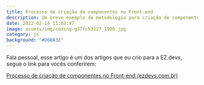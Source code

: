```yaml
---
title: Processo de criação de componentes no Front-end
description: Um breve exemplo de metodologia para criação de componentes
date: 2022-02-14 11:03:47
image: assets/img/coding-g37fc53127_1920.jpg
category: js
background: "#D6BA32"
---
```

Fala pessoal, esse artigo é um dos artigos que eu crio para a EZ.devs, segue o link para vocês conferirem:

<!--StartFragment-->

[Processo de criação de componentes no Front-end (ezdevs.com.br)](https://ezdevs.com.br/processo-de-criacao-de-componentes-no-front-end/)

<!--EndFragment-->